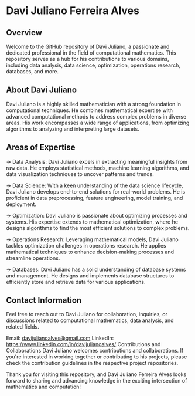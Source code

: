 # Davi Juliano Ferreira Alves
## Overview
Welcome to the GitHub repository of Davi Juliano, a passionate and dedicated professional in the field of computational mathematics. This repository serves as a hub for his contributions to various domains, including data analysis, data science, optimization, operations research, databases, and more.

## About Davi Juliano
Davi Juliano is a highly skilled mathematician with a strong foundation in computational techniques. He combines mathematical expertise with advanced computational methods to address complex problems in diverse areas. His work encompasses a wide range of applications, from optimizing algorithms to analyzing and interpreting large datasets.

## Areas of Expertise
-> Data Analysis: Davi Juliano excels in extracting meaningful insights from raw data. He employs statistical methods, machine learning algorithms, and data visualization techniques to uncover patterns and trends.

-> Data Science: With a keen understanding of the data science lifecycle, Davi Juliano develops end-to-end solutions for real-world problems. He is proficient in data preprocessing, feature engineering, model training, and deployment.

-> Optimization: Davi Juliano is passionate about optimizing processes and systems. His expertise extends to mathematical optimization, where he designs algorithms to find the most efficient solutions to complex problems.

-> Operations Research: Leveraging mathematical models, Davi Juliano tackles optimization challenges in operations research. He applies mathematical techniques to enhance decision-making processes and streamline operations.

-> Databases: Davi Juliano has a solid understanding of database systems and management. He designs and implements database structures to efficiently store and retrieve data for various applications.

## Contact Information
Feel free to reach out to Davi Juliano for collaboration, inquiries, or discussions related to computational mathematics, data analysis, and related fields.

Email: davijulianoalves@gmail.com
LinkedIn: https://www.linkedin.com/in/davijulianoalves/
Contributions and Collaborations
Davi Juliano welcomes contributions and collaborations. If you're interested in working together or contributing to his projects, please check the contribution guidelines in the respective project repositories.

Thank you for visiting this repository, and Davi Juliano Ferreira Alves looks forward to sharing and advancing knowledge in the exciting intersection of mathematics and computation!
